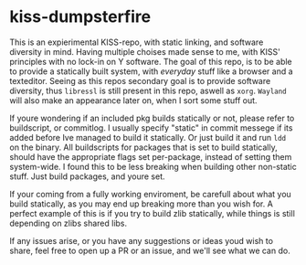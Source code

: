 # kiss-dumpsterfire

This is an expierimental KISS-repo, with static linking, and software diversity
in mind.
Having multiple choises made sense to me, with KISS' principles with no lock-in
on Y software.
The goal of this repo, is to be able to provide a statically built system, with
*everyday* stuff like a browser and a texteditor.
Seeing as this repos secondary goal is to provide software diversity, thus
`libressl` is still present in this repo, aswell as `xorg`.
`Wayland` will also make an appearance later on, when I sort some stuff out.

If youre wondering if an included pkg builds statically or not, please refer to
buildscript, or commitlog. I usually specify "static" in commit messege if its
added before Ive managed to build it statically. Or just build it and run
`ldd` on the binary.
All buildscripts for packages that is set to build statically, should have the
appropriate flags set per-package, instead of setting them system-wide.
I found this to be less breaking when building other non-static stuff.
Just build packages, and youre set.

If your coming from a fully working enviroment, be carefull about what you
build statically, as you may end up breaking more than you wish for. 
A perfect example of this is if you try to build zlib statically, while things
is still depending on zlibs shared libs.

If any issues arise, or you have any suggestions or ideas youd wish to share, feel free to
open up a PR or an issue, and we'll see what we can do.
